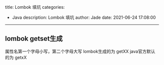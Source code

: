 title: Lombok 填坑
categories:
  - Java
description: Lombok 填坑
author: Jade
date: 2021-06-24 17:08:00
---

## lombok getset生成
属性名第一个字母小写，第二个字母大写
lombok生成的为 getXX
java官方默认的为 getxX
